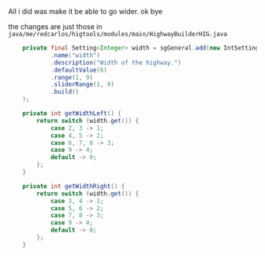 All i did was make it be able to go wider. ok bye

the changes are just those in `java/me/redcarlos/higtools/modules/main/HighwayBuilderHIG.java`

```java
    private final Setting<Integer> width = sgGeneral.add(new IntSetting.Builder()
            .name("width")
            .description("Width of the highway.")
            .defaultValue(6)
            .range(1, 9)
            .sliderRange(1, 9)
            .build()
    );
```

```java
    private int getWidthLeft() {
        return switch (width.get()) {
            case 2, 3 -> 1;
            case 4, 5 -> 2;
            case 6, 7, 8 -> 3;
            case 9 -> 4;
            default -> 0;
        };
    }

    private int getWidthRight() {
        return switch (width.get()) {
            case 3, 4 -> 1;
            case 5, 6 -> 2;
            case 7, 8 -> 3;
            case 9 -> 4;
            default -> 0;
        };
    }
```